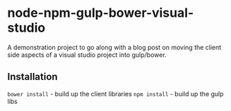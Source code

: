 # node-npm-gulp-bower-visual-studio
A demonstration project to go along with a blog post on moving the client side aspects of a visual studio project into gulp/bower.

## Installation
`bower install` - build up the client libraries
`npm install` - build up the gulp libs
